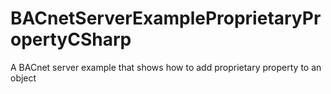 # BACnetServerExampleProprietaryPropertyCSharp
A BACnet server example that shows how to add proprietary property to an object

